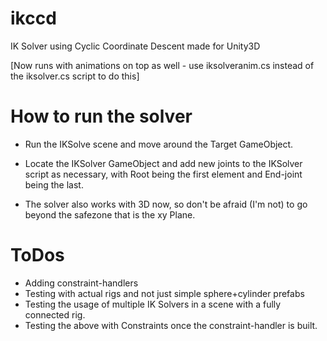 # ikccd
IK Solver using Cyclic Coordinate Descent made for Unity3D

[Now runs with animations on top as well - use iksolveranim.cs instead of the iksolver.cs script to do this]

# How to run the solver
 - Run the IKSolve scene and move around the Target GameObject.


 - Locate the IKSolver GameObject and add new joints to the IKSolver script as necessary, with Root being the first element and End-joint being the last.


 - The solver also works with 3D now, so don't be afraid (I'm not) to go beyond the safezone that is the xy Plane.

# ToDos
 
 - Adding constraint-handlers
 - Testing with actual rigs and not just simple sphere+cylinder prefabs
 - Testing the usage of multiple IK Solvers in a scene with a fully connected rig.
 - Testing the above with Constraints once the constraint-handler is built.
